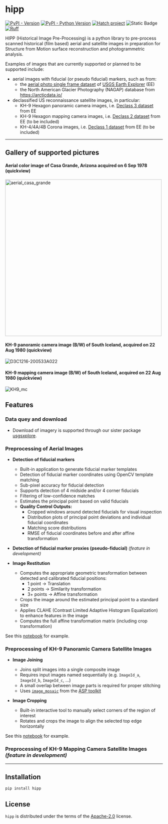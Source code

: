 # hipp

[![PyPI - Version](https://img.shields.io/pypi/v/hipp.svg)](https://pypi.org/project/hipp)
[![PyPI - Python Version](https://img.shields.io/pypi/pyversions/hipp.svg)](https://pypi.org/project/hipp)
[![Hatch project](https://img.shields.io/badge/%F0%9F%A5%9A-Hatch-4051b5.svg)](https://github.com/pypa/hatch)
![Static Badge](https://img.shields.io/badge/type%20checked-mypy-039dfc)
[![Ruff](https://img.shields.io/endpoint?url=https://raw.githubusercontent.com/astral-sh/ruff/main/assets/badge/v2.json)](https://github.com/astral-sh/ruff)

HIPP (Historical Image Pre-Processing) is a python library to pre-process scanned historical (film based) aerial and satellite images in preparation for Structure from Motion surface reconstruction and photogrammetric analysis.

Examples of images that are currently supported or planned to be supported include:
- aerial images with fiducial (or pseudo fiducial) markers, such as from:
  - the [aerial photo single frame dataset](https://doi.org//10.5066/F7610XKM) of [USGS Earth Explorer](https://earthexplorer.usgs.gov/) (EE)
  - the North American Glacier Photography (NAGAP) database from https://arcticdata.io/
- declassified US reconnaissance satellite images, in particular:
  - KH-9 Hexagon panoramic camera images, i.e. [Declass 3 dataset](https://doi.org/10.5066/F7WD3Z10) from EE
  - KH-9 Hexagon mapping camera images, i.e. [Declass 2 dataset](https://doi.org/10.5066/F74X5684) from EE (to be included)
  - KH-4/4A/4B Corona images, i.e. [Declass 1 dataset](https://doi.org/10.5066/F78P5XZM) from EE (to be included)

-----

## Gallery of supported pictures

#### Aerial color image of Casa Grande, Arizona acquired on 6 Sep 1978 (quickview)
<img src="https://ims.cr.usgs.gov/browse/aircraft/phoenix/aerial/3DTQ/3DTQ06031/3DTQ06031_006.jpg" alt="aerial_casa_grande" width="500"/>
<!-- ![image](https://ims.cr.usgs.gov/browse/aircraft/phoenix/aerial/3DTQ/3DTQ06031/3DTQ06031_006.jpg) -->

#### KH-9 panoramic camera image (B/W) of South Iceland, acquired on 22 Aug 1980 (quickview)
![D3C1216-200533A022](https://github.com/user-attachments/assets/90438e6b-39e2-4fac-840d-aed3a0b4cd61)

<!-- ![KH9_pc](https://ims.cr.usgs.gov/browse/declass3/1216-2/00533/A/D3C1216-200533A023.jpg) -->

#### KH-9 mapping camera image (B/W) of South Iceland, acquired on 22 Aug 1980 (quickview)
![KH9_mc](https://ims.cr.usgs.gov/browse/declassii/1216-5/00280/DZB1216-500280L004001-00147.jpg)


## Features

### Data quey and download 

- Download of imagery is supported through our sister package [usgsxplore](https://github.com/adehecq/usgs_explorer).

### Preprocessing of Aerial Images

- **Detection of fiducial markers**
  - Built-in application to generate fiducial marker templates
  - Detection of fiducial marker coordinates using OpenCV template matching
  - Sub-pixel accuracy for fiducial detection
  - Supports detection of 4 midside and/or 4 corner fiducials
  - Filtering of low-confidence matches
  - Estimates the principal point based on valid fiducials
  - **Quality Control Outputs:**
    - Cropped windows around detected fiducials for visual inspection
    - Distribution plots of principal point deviations and individual fiducial coordinates
    - Matching score distributions
    - RMSE of fiducial coordinates before and after affine transformation

- **Detection of fiducial marker proxies (pseudo-fiducial)** *(feature in development)*

- **Image Restitution**
  - Computes the appropriate geometric transformation between detected and calibrated fiducial positions:
    - 1 point → Translation
    - 2 points → Similarity transformation
    - 3+ points → Affine transformation
  - Crops the image around the estimated principal point to a standard size
  - Applies CLAHE (Contrast Limited Adaptive Histogram Equalization) to enhance features in the image
  - Computes the full affine transformation matrix (including crop transformation)

See this [notebook](notebooks/aerial_preprocessing.ipynb) for example.

### Preprocessing of KH-9 Panoramic Camera Satellite Images

- **Image Joining**
  - Joins split images into a single composite image
  - Requires input images named sequentially (e.g. `ImageId_a`, `ImageId_b`, `ImageId_c`, …)
  - A small overlap between image parts is required for proper stitching
  - Uses [`image_mosaic`](https://stereopipeline.readthedocs.io/en/latest/tools/image_mosaic.html) from the [ASP toolkit](https://stereopipeline.readthedocs.io/en/latest/introduction.html)

- **Image Cropping**
  - Built-in interactive tool to manually select corners of the region of interest
  - Rotates and crops the image to align the selected top edge horizontally

See this [notebook](notebooks/kh9pc_preprocessing.ipynb) for example.

### Preprocessing of KH-9 Mapping Camera Satellite Images *(feature in development)*



-----

## Installation

```bash
pip install hipp
```

## License

`hipp` is distributed under the terms of the [Apache-2.0](https://spdx.org/licenses/Apache-2.0.html) license.

